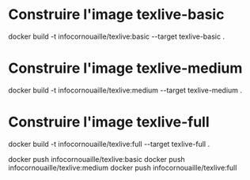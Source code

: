 # Construire l'image texlive-basic
docker build -t infocornouaille/texlive:basic --target texlive-basic .

# Construire l'image texlive-medium
docker build -t infocornouaille/texlive:medium --target texlive-medium .

# Construire l'image texlive-full
docker build -t infocornouaille/texlive:full --target texlive-full .


docker push infocornouaille/texlive:basic
docker push infocornouaille/texlive:medium
docker push infocornouaille/texlive:full